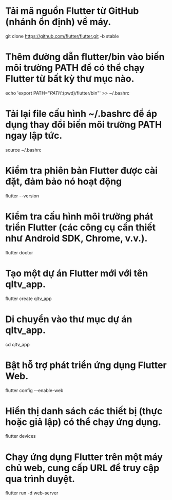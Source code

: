 # Tải mã nguồn Flutter từ GitHub (nhánh ổn định) về máy.
git clone https://github.com/flutter/flutter.git -b stable

# Thêm đường dẫn flutter/bin vào biến môi trường PATH để có thể chạy Flutter từ bất kỳ thư mục nào.
echo 'export PATH="$PATH:$(pwd)/flutter/bin"' >> ~/.bashrc

# Tải lại file cấu hình ~/.bashrc để áp dụng thay đổi biến môi trường PATH ngay lập tức.
source ~/.bashrc

# Kiểm tra phiên bản Flutter được cài đặt, đảm bảo nó hoạt động
flutter --version

# Kiểm tra cấu hình môi trường phát triển Flutter (các công cụ cần thiết như Android SDK, Chrome, v.v.).
flutter doctor

# Tạo một dự án Flutter mới với tên qltv_app.
flutter create qltv_app

# Di chuyển vào thư mục dự án qltv_app.
cd qltv_app

# Bật hỗ trợ phát triển ứng dụng Flutter Web.
flutter config --enable-web

# Hiển thị danh sách các thiết bị (thực hoặc giả lập) có thể chạy ứng dụng.
flutter devices

# Chạy ứng dụng Flutter trên một máy chủ web, cung cấp URL để truy cập qua trình duyệt.
flutter run -d web-server
